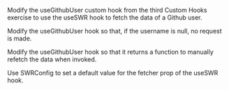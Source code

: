 Modify the useGithubUser custom hook from the third Custom Hooks exercise to use the useSWR hook to fetch the data of a Github user.

Modify the useGithubUser hook so that, if the username is null, no request is made.

Modify the useGithubUser hook so that it returns a function to manually refetch the data when invoked.

Use SWRConfig to set a default value for the fetcher prop of the useSWR hook.
